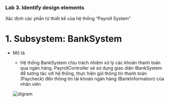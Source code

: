 
### Lab 3. Identify design elements ###
Xác định các phần tử thiết kế của hệ thống “Payroll System”

# 1. Subsystem: BankSystem
* Mô tả
     - Hệ thống BankSystem chịu trách nhiệm xử lý các khoản thanh toán qua ngân hàng.
PayrollController sẽ sử dụng giao diện IBankSystem để tương tác với hệ thống, thực hiện gửi thông tin thanh toán (Paycheck) đến thông tin tài khoản ngân hàng (BankInformation) của nhân viên

  ![digram](https://www.planttext.com/api/plantuml/png/h591JiCm4Bpx5QjUsaf4lKTHL84uv5QH5opEjhNYs97NgOY0bt7WINo1s4bf85SkbhqpdfbT--lZSyyUdUyQBRXMfaM73RGeQpnHwNjDu4XwD2TDGgpXmHhlh0QfaJc50_R3IKzLJKv4O5c7B9FZ8S_XLG3iTk0wCpX5ucOhteDyOJov8qfAeRX7KvSzUsg4kfRdrIW3K55hMVaD3fxoJBAEgUBk3eQBDjn88Qo5ELhNe5VMR5EuM5MDhcNtpAFamTcNVYHFrcC_CzSiunzw6-XJG_-IvD5uvVjnkiItOKQHmPeY7Xq7_YtRJ6_1MiCJwGZnMRKibc-J9FclmQQmgbHuzcjB3340mqNXIiofsLkIpCSrnuBiDVi2-9DQY3sPAlp2Rm000F__0m00)

 
